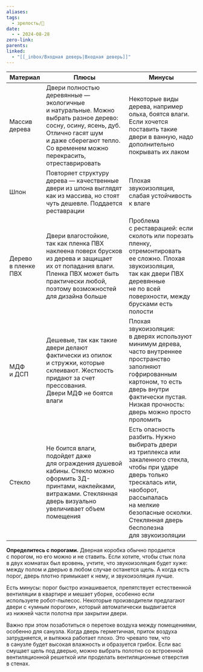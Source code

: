 ```yaml
---
aliases: 
tags:
  - зрелость/🌱
date:
  - - 2024-08-28
zero-link: 
parents: 
linked:
  - "[[_inbox/Входная деверь|Входная деверь]]"
---
```

| Материал            | Плюсы                                                                                                                                                                                                    | Минусы                                                                                                                                                                                                                           |
| ------------------- | -------------------------------------------------------------------------------------------------------------------------------------------------------------------------------------------------------- | -------------------------------------------------------------------------------------------------------------------------------------------------------------------------------------------------------------------------------- |
| Массив дерева       | Двери полностью деревянные — экологичные и натуральные. Можно выбрать разное дерево: сосну, осину, ясень, дуб. Отлично гасят шум и даже сберегают тепло. Со временем можно перекрасить, отреставрировать | Некоторые виды дерева, например ольха, боятся влаги. Если хочется поставить такие двери в ванную, надо дополнительно покрывать их лаком                                                                                          |
| Шпон                | Повторяет структуру дерева — качественные двери из шпона выглядят как из массива, но стоят чуть дешевле. Поддается реставрации                                                                           | Плохая звукоизоляция, слабая устойчивость к влаге                                                                                                                                                                                |
| Дерево в пленке ПВХ | Двери влагостойкие, так как пленка ПВХ наклеена поверх брусков из дерева и защищает их от попадания влаги. Пленка ПВХ может быть практически любой, поэтому возможностей для дизайна больше              | Проблема с реставрацией: если сколоть или порезать пленку, отремонтировать ее сложно. Плохая звукоизоляция, так как двери ПВХ деревянные не по всей поверхности, между брусками есть полости                                     |
| МДФ и ДСП           | Дешевые, так как такие двери делают фактически из опилок и стружки, которые склеивают. Жесткость придают за счет прессования. Двери МДФ не боятся влаги                                                  | Плохая звукоизоляция: в дверях используют минимум дерева, часто внутреннее пространство заполняют гофрированным картоном, то есть дверь внутри фактически пустая. Низкая прочность: дверь можно просто проломить                 |
| Стекло              | Не боится влаги, подойдет даже для ограждения душевой кабины. Стекло можно оформить 3Д-принтами, наклейками, витражами. Стеклянная дверь визуально увеличивает объем помещения                           | Есть опасность разбить. Нужно выбирать двери из триплекса или закаленного стекла, чтобы при ударе дверь только трескалась или, наоборот, рассыпалась на мелкие безопасные осколки. Стеклянная дверь бесполезна для звукоизоляции |

**Определитесь с порогами.** Дверная коробка обычно продается с порогом, но его можно и не ставить. Если хотите, чтобы стык пола в двух комнатах был вровень, учтите, что звукоизоляция будет хуже: между полом и дверью в любом случае останется щель. А когда есть порог, дверь плотно примыкает к нему, и звукоизоляция лучше.

Есть минусы: порог быстро изнашивается, препятствует естественной вентиляции в квартире и мешает уборке, особенно если используете робот-пылесос. Некоторые производители предлагают двери с «умным порогом», который автоматически выдвигается из нижней части полотна при закрытии двери.

Важно при этом позаботиться о перетоке воздуха между помещениями, особенно для санузла. Когда дверь герметичная, приток воздуха затрудняется, и вытяжка работает плохо. Это чревато тем, что в санузле будет высокая влажность и образуется грибок. Если вас смущает щель под дверью, можно выбрать полотно со встроенной вентиляционной решеткой или проделать вентиляционные отверстия в стенах.